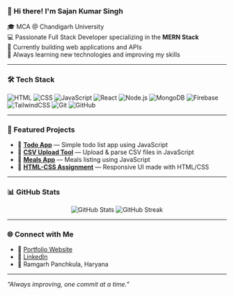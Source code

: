 ### 👋 Hi there! I'm Sajan Kumar Singh

🎓 MCA @ Chandigarh University  
💻 Passionate Full Stack Developer specializing in the **MERN Stack**  
🚀 Currently building web applications and APIs  
🌱 Always learning new technologies and improving my skills

---

### 🛠️ Tech Stack
![HTML](https://img.shields.io/badge/-HTML5-E34F26?style=flat&logo=html5&logoColor=white)
![CSS](https://img.shields.io/badge/-CSS3-1572B6?style=flat&logo=css3)
![JavaScript](https://img.shields.io/badge/-JavaScript-F7DF1E?style=flat&logo=javascript&logoColor=black)
![React](https://img.shields.io/badge/-React-61DAFB?style=flat&logo=react&logoColor=black)
![Node.js](https://img.shields.io/badge/-Node.js-339933?style=flat&logo=node.js&logoColor=white)
![MongoDB](https://img.shields.io/badge/-MongoDB-47A248?style=flat&logo=mongodb&logoColor=white)
![Firebase](https://img.shields.io/badge/-Firebase-FFCA28?style=flat&logo=firebase&logoColor=black)
![TailwindCSS](https://img.shields.io/badge/-TailwindCSS-06B6D4?style=flat&logo=tailwindcss)
![Git](https://img.shields.io/badge/-Git-F05032?style=flat&logo=git&logoColor=white)
![GitHub](https://img.shields.io/badge/-GitHub-181717?style=flat&logo=github)

---

### 📌 Featured Projects

- 🔗 [**Todo App**](https://github.com/SajanKrSingh/todo-app) — Simple todo list app using JavaScript
- 🔗 [**CSV Upload Tool**](https://github.com/SajanKrSingh/CSV-UPLOAD) — Upload & parse CSV files in JavaScript
- 🔗 [**Meals App**](https://github.com/SajanKrSingh/meals-aap) — Meals listing using JavaScript
- 🔗 [**HTML-CSS Assignment**](https://github.com/SajanKrSingh/HTML---CSS-Assignment) — Responsive UI made with HTML/CSS

---

### 📊 GitHub Stats

<p align="center">
  <img src="https://github-readme-stats.vercel.app/api?username=SajanKrSingh&show_icons=true&theme=react" alt="GitHub Stats" />
  <img src="https://github-readme-streak-stats.herokuapp.com/?user=SajanKrSingh&theme=react" alt="GitHub Streak" />
</p>

---

### 🌐 Connect with Me

- 🔗 [Portfolio Website](https://sajansingh-portfolio.vercel.app/)
- 💼 [LinkedIn](https://linkedin.com/in/sajan-kumar-singh)
- 📍 Ramgarh Panchkula, Haryana

---

_“Always improving, one commit at a time.”_

